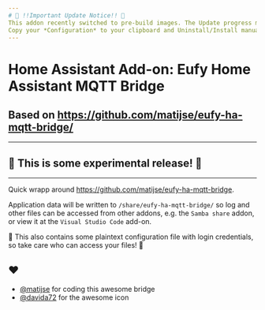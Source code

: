 ```yaml
---
# 🚨 !!Important Update Notice!! 🚨
This addon recently switched to pre-build images. The Update progress might fail when the installed version is <0.6.0.  
Copy your *Configuration* to your clipboard and Uninstall/Install manually. 
---
```


# Home Assistant Add-on: Eufy Home Assistant MQTT Bridge
## Based on https://github.com/matijse/eufy-ha-mqtt-bridge/

---
## 🚨 This is some experimental release! 🚨
---

Quick wrapp around https://github.com/matijse/eufy-ha-mqtt-bridge.

Application data will be written to `/share/eufy-ha-mqtt-bridge/` so log and other files can be accessed from other addons, e.g. the `Samba share` addon, or view it at the `Visual Studio Code` add-on.  

🚨 This also contains some plaintext configuration file with login credentials, so take care who can access your files! 🚨

## ♥
- [@matijse](https://github.com/matijse/) for coding this awesome bridge
- [@davida72](https://github.com/matijse/eufy-ha-mqtt-bridge/issues/1#issuecomment-753333591]) for the awesome icon
